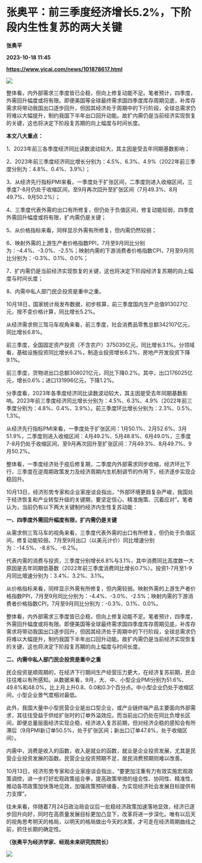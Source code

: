 # 张奥平：前三季度经济增长5.2%，下阶段内生性复苏的两大关键
**张奥平**

**2023-10-18 11:45**

**https://www.yicai.com/news/101878617.html**

![](https://imgcdn.yicai.com/uppics/slides/2023/10/828f4225076627c162d0ca99072804e8.jpg)

整体看，内外部需求三季度皆已企稳，但向上修复动能不足。笔者预计，四季度，外需回升幅度或将有限。即便美国等全球最终需求国四季度库存周期见底，补库存需求将带动我国出口逐步回升，但因其经济处于周期中的下行阶段，全球总需求仍将难以大幅提升，制约我国下半年出口回升动能。故扩内需仍是当前经济实现恢复的关键，这也将决定下阶段复苏期的向上幅度与时间长度。

**本文八大重点：**

1、2023年前三各季度经济同比读数波动较大，其主因是受去年同期基数影响；

2、2023年前三季度经济同比增长分别为：4.5%、6.3%、4.9%（2022年前三季度分别为：4.8%、0.4%、3.9%）；

3、从经济先行指标PMI来看，一季度处于扩张区间，二季度则进入收缩区间，三季度7-8月仍处于收缩区间，至9月再次回升至扩张区间（7月49.3%、8月49.7%、9月50.2%）；

4、三季度代表外需的出口有所修复，但仍处于负值区间，修复动能较弱，四季度外需回升幅度或将有限，扩内需仍是关键；

5、从价格指标来看，同样显示外需有所修复，但内需仍然较弱；

6、映射外需的上游生产者价格指数PPI，7月至9月同比分别为：-4.4%、-3.0%、-2.5%；映射内需的下游消费者价格指数CPI，7月至9月同比分别为：-0.3%、0.1%、0.0%；

7、扩内需仍是当前经济实现恢复的关键，这也将决定下阶段经济复苏期的向上幅度与时间长度；

8、内需中私人部门民企投资是重中之重。

10月18日，国家统计局发布数据，初步核算，前三季度国内生产总值913027亿元，按不变价格计算，同比增长5.2%。

从经济需求侧三驾马车视角来看，前三季度，社会消费品零售总额342107亿元，同比增长6.8%。

前三季度，全国固定资产投资（不含农户）375035亿元，同比增长3.1%。分领域看，基础设施投资同比增长6.2%，制造业投资增长6.2%，房地产开发投资下降9.1%。

前三季度，货物进出口总额308021亿元，同比下降0.2%。其中，出口176025亿元，增长0.6%；进口131996亿元，下降1.2%。

分季度看，2023年各季度经济同比读数波动较大，其主因是受去年同期基数影响。2023年前三季度经济同比增长分别为：4.5%、6.3%、4.9%（2022年前三季度分别为：4.8%、0.4%、3.9%）。前三季度环比增长分别为：2.3%、0.5%、1.3%。

从经济先行指标PMI来看，一季度处于扩张区间：1月50.1%、2月52.6%、3月51.9%，二季度则进入收缩区间：4月49.2%、5月48.8%、6月49.0%，三季度7-8月仍处于收缩区间，至9月再次回升至扩张区间：7月49.3%、8月49.7%、9月50.2%。

整体看，一季度经济处于疫后修复期，二季度内外部需求同步收缩，经济环比下行，三季度在逆周期政策发力及经济周期内生机制调节的作用下，经济逐步实现企稳回升。

10月13日，经济形势专家和企业家座谈会指出，“外部环境更趋复杂严峻，我国处于经济恢复和产业转型升级的关键期，要坚定信心、精准施策、沉着应对”。笔者认为，当前仍有以下两大关键制约经济内生性复苏动能：

**一、四季度外需回升幅度有限，扩内需仍是关键**

从需求侧三驾马车的视角来看，三季度代表外需的出口有所修复，但仍处于负值区间，修复动能较弱。7月至9月出口（以美元计价）同比增速分别为：-14.5%、-8.8%、-6.2%。

代表内需的消费与投资，三季度分别增长6.8%与3.1%，其中消费同比高度数一大原因是去年同期低基数（2022年前三季度消费同比增长0.7%）。投资1-7月至1-9月同比增速分别为：3.4%、3.2%、3.1%。

从价格指标来看，同样显示外需有所修复，但内需较弱。映射外需的上游生产者价格指数PPI，7月至9月同比分别为：-4.4%、-3.0%、-2.5%；映射内需的下游消费者价格指数CPI，7月至9月同比分别为：-0.3%、0.1%、0.0%。

整体看，内外部需求三季度皆已企稳，但向上修复动能不足。笔者预计，四季度，外需回升幅度或将有限。即便美国等全球最终需求国四季度库存周期见底，补库存需求将带动我国出口逐步回升，但因其经济处于周期中的下行阶段，全球总需求仍将难以大幅提升，制约我国下半年出口回升动能。故扩内需仍是当前经济实现恢复的关键，这也将决定下阶段复苏期的向上幅度与时间长度。

**二、内需中私人部门民企投资是重中之重**

民企投资是顺周期的，在经济下行期间生产经营压力更大，在经济复苏前期，民企往往难以有所感知。从数据来看，9月，大、中、小型企业PMI分别为51.6%、49.6%和48.0%，比上月上升0.8、0.0和0.3个百分点。中小型企业仍处于收缩区间，小型企业景气度相对最低。

此外，我国大量中小型民营企业是出口型企业，或产业链终端产品主要面向外部需求，其往往受益于供给扩张时的订单外溢效应。而当前出口仍处在同比负增长区间，即便总量层面经济实现企稳，经济进入复苏前期，但对经济企稳的感知会有所滞后（9月PMI新订单50.5%，处于扩张区间；新出口订单47.8%，处于收缩区间）。

内需中，消费是收入的函数，收入是就业的函数，就业是企业投资发展，尤其是民营企业投资发展的函数。民营企业投资预期不足，居民消费预期则难以改善。

10月13日，经济形势专家和企业家座谈会指出，“要更加注重有力有效实施宏观政策调控，进一步打好宏观政策组合拳，提高政策举措的组合性、协同性、精准性，推动各项政策加快落地见效，加强政策预研储备，为实现经济社会发展目标提供有力支撑”。

往未来看，伴随着7月24日政治局会议后一批稳经济政策加速落地显效，经济已逐步回升向好，同时在高质量发展目标更加凸显下，改革将进一步深化。唯有以后天的视角思考明天的格局，以明天的格局做出今天的决策，才可走在经济周期曲线之前，抓住长期的确定性。

**（张奥平为经济学家、经观未来研究院院长）**

**![](https://imgcdn.yicai.com/uppics/images/2023/10/6b2d30e51ac5f0c2d7fe3c3ad42f79aa.jpg)**